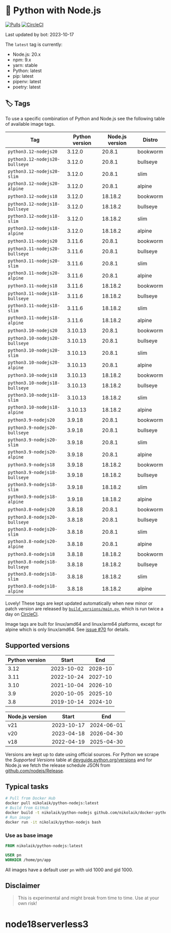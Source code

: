 # 🐳 Python with Node.js

[![Pulls](https://img.shields.io/docker/pulls/nikolaik/python-nodejs.svg?style=flat-square)](https://hub.docker.com/r/nikolaik/python-nodejs/)
[![CircleCI](https://img.shields.io/circleci/project/github/nikolaik/docker-python-nodejs.svg?style=flat-square)](https://circleci.com/gh/nikolaik/docker-python-nodejs)

Last updated by bot: 2023-10-17

The `latest` tag is currently:

- Node.js: 20.x
- npm: 9.x
- yarn: stable
- Python: latest
- pip: latest
- pipenv: latest
- poetry: latest

## 🏷 Tags

To use a specific combination of Python and Node.js see the following table of available image tags.

<!-- TAGS_START -->

Tag | Python version | Node.js version | Distro
--- | --- | --- | ---
`python3.12-nodejs20` | 3.12.0 | 20.8.1 | bookworm
`python3.12-nodejs20-bullseye` | 3.12.0 | 20.8.1 | bullseye
`python3.12-nodejs20-slim` | 3.12.0 | 20.8.1 | slim
`python3.12-nodejs20-alpine` | 3.12.0 | 20.8.1 | alpine
`python3.12-nodejs18` | 3.12.0 | 18.18.2 | bookworm
`python3.12-nodejs18-bullseye` | 3.12.0 | 18.18.2 | bullseye
`python3.12-nodejs18-slim` | 3.12.0 | 18.18.2 | slim
`python3.12-nodejs18-alpine` | 3.12.0 | 18.18.2 | alpine
`python3.11-nodejs20` | 3.11.6 | 20.8.1 | bookworm
`python3.11-nodejs20-bullseye` | 3.11.6 | 20.8.1 | bullseye
`python3.11-nodejs20-slim` | 3.11.6 | 20.8.1 | slim
`python3.11-nodejs20-alpine` | 3.11.6 | 20.8.1 | alpine
`python3.11-nodejs18` | 3.11.6 | 18.18.2 | bookworm
`python3.11-nodejs18-bullseye` | 3.11.6 | 18.18.2 | bullseye
`python3.11-nodejs18-slim` | 3.11.6 | 18.18.2 | slim
`python3.11-nodejs18-alpine` | 3.11.6 | 18.18.2 | alpine
`python3.10-nodejs20` | 3.10.13 | 20.8.1 | bookworm
`python3.10-nodejs20-bullseye` | 3.10.13 | 20.8.1 | bullseye
`python3.10-nodejs20-slim` | 3.10.13 | 20.8.1 | slim
`python3.10-nodejs20-alpine` | 3.10.13 | 20.8.1 | alpine
`python3.10-nodejs18` | 3.10.13 | 18.18.2 | bookworm
`python3.10-nodejs18-bullseye` | 3.10.13 | 18.18.2 | bullseye
`python3.10-nodejs18-slim` | 3.10.13 | 18.18.2 | slim
`python3.10-nodejs18-alpine` | 3.10.13 | 18.18.2 | alpine
`python3.9-nodejs20` | 3.9.18 | 20.8.1 | bookworm
`python3.9-nodejs20-bullseye` | 3.9.18 | 20.8.1 | bullseye
`python3.9-nodejs20-slim` | 3.9.18 | 20.8.1 | slim
`python3.9-nodejs20-alpine` | 3.9.18 | 20.8.1 | alpine
`python3.9-nodejs18` | 3.9.18 | 18.18.2 | bookworm
`python3.9-nodejs18-bullseye` | 3.9.18 | 18.18.2 | bullseye
`python3.9-nodejs18-slim` | 3.9.18 | 18.18.2 | slim
`python3.9-nodejs18-alpine` | 3.9.18 | 18.18.2 | alpine
`python3.8-nodejs20` | 3.8.18 | 20.8.1 | bookworm
`python3.8-nodejs20-bullseye` | 3.8.18 | 20.8.1 | bullseye
`python3.8-nodejs20-slim` | 3.8.18 | 20.8.1 | slim
`python3.8-nodejs20-alpine` | 3.8.18 | 20.8.1 | alpine
`python3.8-nodejs18` | 3.8.18 | 18.18.2 | bookworm
`python3.8-nodejs18-bullseye` | 3.8.18 | 18.18.2 | bullseye
`python3.8-nodejs18-slim` | 3.8.18 | 18.18.2 | slim
`python3.8-nodejs18-alpine` | 3.8.18 | 18.18.2 | alpine

<!-- TAGS_END -->

Lovely! These tags are kept updated automatically when new minor or patch version are released by [`build_versions/main.py`](./build_versions/main.py), which is run twice a day on [CircleCI](https://circleci.com/gh/nikolaik/docker-python-nodejs).

Image tags are built for linux/amd64 and linux/arm64 platforms, except for alpine which is only linux/amd64. See [issue #70](https://github.com/nikolaik/docker-python-nodejs/issues/70) for details.

## Supported versions

<!-- SUPPORTED_VERSIONS_START -->

Python version | Start | End
--- | --- | ---
3.12 | 2023-10-02 | 2028-10
3.11 | 2022-10-24 | 2027-10
3.10 | 2021-10-04 | 2026-10
3.9 | 2020-10-05 | 2025-10
3.8 | 2019-10-14 | 2024-10

Node.js version | Start | End
--- | --- | ---
v21 | 2023-10-17 | 2024-06-01
v20 | 2023-04-18 | 2026-04-30
v18 | 2022-04-19 | 2025-04-30

<!-- SUPPORTED_VERSIONS_END -->

Versions are kept up to date using official sources. For Python we scrape the _Supported Versions_ table at [devguide.python.org/versions](https://devguide.python.org/versions/#supported-versions) and for Node.js we fetch the release schedule JSON from [github.com/nodejs/Release](https://github.com/nodejs/Release/blob/main/schedule.json).

## Typical tasks

```bash
# Pull from Docker Hub
docker pull nikolaik/python-nodejs:latest
# Build from GitHub
docker build -t nikolaik/python-nodejs github.com/nikolaik/docker-python-nodejs
# Run image
docker run -it nikolaik/python-nodejs bash
```

### Use as base image

```Dockerfile
FROM nikolaik/python-nodejs:latest

USER pn
WORKDIR /home/pn/app
```

All images have a default user `pn` with uid 1000 and gid 1000.

## Disclaimer

> This is experimental and might break from time to time. Use at your own risk!
# node18serverless3
